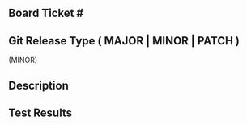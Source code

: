 Board Ticket #
--------------

Git Release Type ( MAJOR | MINOR | PATCH )
--------------
(MINOR)

Description
--------------

Test Results
--------------
